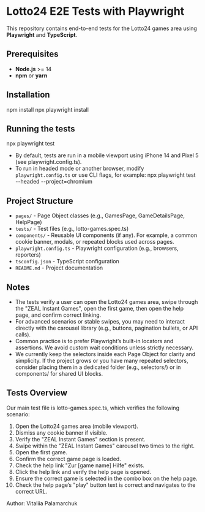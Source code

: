 # Lotto24 E2E Tests with Playwright

This repository contains end-to-end tests for the Lotto24 games area using **Playwright** and **TypeScript**.

## Prerequisites
- **Node.js** >= 14
- **npm** or **yarn**

## Installation
npm install
npx playwright install

## Running the tests
npx playwright test

- By default, tests are run in a mobile viewport using iPhone 14 and Pixel 5 (see playwright.config.ts).  
- To run in headed mode or another browser, modify `playwright.config.ts` or use CLI flags, for example:
npx playwright test --headed --project=chromium

## Project Structure
- `pages/` - Page Object classes (e.g., GamesPage, GameDetailsPage, HelpPage)
- `tests/` - Test files (e.g., lotto-games.spec.ts)
- `components/` - Reusable UI components (if any). For example, a common cookie banner, modals, or repeated blocks used across pages.
- `playwright.config.ts` - Playwright configuration (e.g., browsers, reporters)
- `tsconfig.json` - TypeScript configuration
- `README.md` - Project documentation

## Notes
- The tests verify a user can open the Lotto24 games area, swipe through the "ZEAL Instant Games", open the first game, then open the help page, and confirm correct linking.
- For advanced scenarios or stable swipes, you may need to interact directly with the carousel library (e.g., buttons, pagination bullets, or API calls).
- Common practice is to prefer Playwright’s built-in locators and assertions. We avoid custom wait conditions unless strictly necessary.
- We currently keep the selectors inside each Page Object for clarity and simplicity. If the project grows or you have many repeated selectors, consider placing them in a dedicated folder (e.g., selectors/) or in components/ for shared UI blocks.

## Tests Overview
Our main test file is lotto-games.spec.ts, which verifies the following scenario:
1. Open the Lotto24 games area (mobile viewport).
2. Dismiss any cookie banner if visible.
3. Verify the "ZEAL Instant Games" section is present.
4. Swipe within the "ZEAL Instant Games" carousel two times to the right.
5. Open the first game.
6. Confirm the correct game page is loaded.
7. Check the help link "Zur [game name] Hilfe" exists.
8. Click the help link and verify the help page is opened.
9. Ensure the correct game is selected in the combo box on the help page.
10. Check the help page’s "play" button text is correct and navigates to the correct URL.

Author: Vitaliia Palamarchuk
